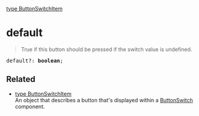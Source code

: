 [type ButtonSwitchItem](ButtonSwitchItem.md)

# default

> True if this button should be pressed if the switch value is undefined.

<pre class="docgen_signature">default?: <b>boolean</b>;</pre>

## Related

- [<!--{ref:type}-->type ButtonSwitchItem](ButtonSwitchItem.md) \
    An object that describes a button that's displayed within a [ButtonSwitch](ButtonSwitch.md) component.

